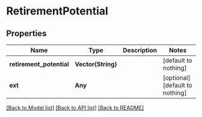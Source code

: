 # RetirementPotential


## Properties
Name | Type | Description | Notes
------------ | ------------- | ------------- | -------------
**retirement_potential** | **Vector{String}** |  | [default to nothing]
**ext** | **Any** |  | [optional] [default to nothing]


[[Back to Model list]](../README.md#models) [[Back to API list]](../README.md#api-endpoints) [[Back to README]](../README.md)


